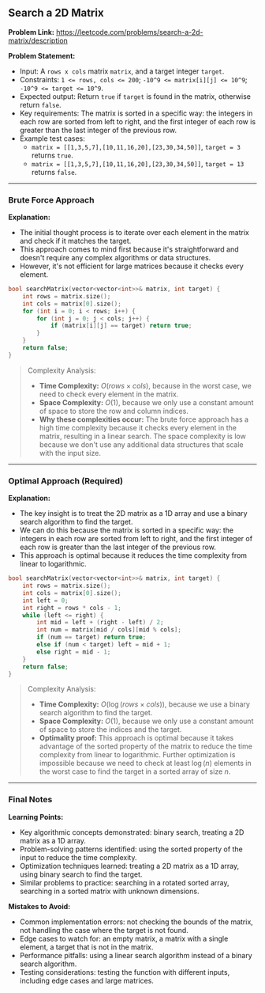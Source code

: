 ## Search a 2D Matrix

**Problem Link:** https://leetcode.com/problems/search-a-2d-matrix/description

**Problem Statement:**
- Input: A `rows x cols` matrix `matrix`, and a target integer `target`.
- Constraints: `1 <= rows, cols <= 200`; `-10^9 <= matrix[i][j] <= 10^9`; `-10^9 <= target <= 10^9`.
- Expected output: Return `true` if `target` is found in the matrix, otherwise return `false`.
- Key requirements: The matrix is sorted in a specific way: the integers in each row are sorted from left to right, and the first integer of each row is greater than the last integer of the previous row.
- Example test cases:
  - `matrix = [[1,3,5,7],[10,11,16,20],[23,30,34,50]]`, `target = 3` returns `true`.
  - `matrix = [[1,3,5,7],[10,11,16,20],[23,30,34,50]]`, `target = 13` returns `false`.

---

### Brute Force Approach

**Explanation:**
- The initial thought process is to iterate over each element in the matrix and check if it matches the target.
- This approach comes to mind first because it's straightforward and doesn't require any complex algorithms or data structures.
- However, it's not efficient for large matrices because it checks every element.

```cpp
bool searchMatrix(vector<vector<int>>& matrix, int target) {
    int rows = matrix.size();
    int cols = matrix[0].size();
    for (int i = 0; i < rows; i++) {
        for (int j = 0; j < cols; j++) {
            if (matrix[i][j] == target) return true;
        }
    }
    return false;
}
```

> Complexity Analysis:
> - **Time Complexity:** $O(rows \times cols)$, because in the worst case, we need to check every element in the matrix.
> - **Space Complexity:** $O(1)$, because we only use a constant amount of space to store the row and column indices.
> - **Why these complexities occur:** The brute force approach has a high time complexity because it checks every element in the matrix, resulting in a linear search. The space complexity is low because we don't use any additional data structures that scale with the input size.

---

### Optimal Approach (Required)

**Explanation:**
- The key insight is to treat the 2D matrix as a 1D array and use a binary search algorithm to find the target.
- We can do this because the matrix is sorted in a specific way: the integers in each row are sorted from left to right, and the first integer of each row is greater than the last integer of the previous row.
- This approach is optimal because it reduces the time complexity from linear to logarithmic.

```cpp
bool searchMatrix(vector<vector<int>>& matrix, int target) {
    int rows = matrix.size();
    int cols = matrix[0].size();
    int left = 0;
    int right = rows * cols - 1;
    while (left <= right) {
        int mid = left + (right - left) / 2;
        int num = matrix[mid / cols][mid % cols];
        if (num == target) return true;
        else if (num < target) left = mid + 1;
        else right = mid - 1;
    }
    return false;
}
```

> Complexity Analysis:
> - **Time Complexity:** $O(\log(rows \times cols))$, because we use a binary search algorithm to find the target.
> - **Space Complexity:** $O(1)$, because we only use a constant amount of space to store the indices and the target.
> - **Optimality proof:** This approach is optimal because it takes advantage of the sorted property of the matrix to reduce the time complexity from linear to logarithmic. Further optimization is impossible because we need to check at least $\log(n)$ elements in the worst case to find the target in a sorted array of size $n$.

---

### Final Notes

**Learning Points:**
- Key algorithmic concepts demonstrated: binary search, treating a 2D matrix as a 1D array.
- Problem-solving patterns identified: using the sorted property of the input to reduce the time complexity.
- Optimization techniques learned: treating a 2D matrix as a 1D array, using binary search to find the target.
- Similar problems to practice: searching in a rotated sorted array, searching in a sorted matrix with unknown dimensions.

**Mistakes to Avoid:**
- Common implementation errors: not checking the bounds of the matrix, not handling the case where the target is not found.
- Edge cases to watch for: an empty matrix, a matrix with a single element, a target that is not in the matrix.
- Performance pitfalls: using a linear search algorithm instead of a binary search algorithm.
- Testing considerations: testing the function with different inputs, including edge cases and large matrices.